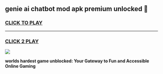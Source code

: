 
## genie ai chatbot mod apk premium unlocked 👋
<h3>
<a href="https://premium.freeplayer.one?title=genie_ai_chatbot_mod_apk_premium_unlocked&ref=13F">CLICK TO PLAY</a></h3>
<hr>

<h3>
<a href="https://premium.freeplayer.one?title=genie_ai_chatbot_mod_apk_premium_unlocked&ref=13F">CLICK 2 PLAY</a>
  
</h3>

<a href="https://premium.freeplayer.one?title=genie_ai_chatbot_mod_apk_premium_unlocked&ref=12F/"><img src="https://clearcache.store/games.png"></a>


**worlds hardest game unblocked: Your Gateway to Fun and Accessible Online Gaming**
